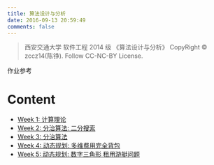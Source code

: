 ```yaml
---
title: 算法设计与分析
date: 2016-09-13 20:59:49
comments: false
---
```


> 西安交通大学 软件工程 2014 级 《算法设计与分析》
> CopyRight &copy; zccz14(陈铮). Follow CC-NC-BY License.

作业参考

# Content

+ [Week 1: 计算理论](Week1.html)
+ [Week 2: 分治算法: 二分搜索](Week2.html)
+ [Week 3: 分治算法](Week3.html)
+ [Week 4: 动态规划: 多维费用完全背包](Week4.html)
+ [Week 5: 动态规划: 数字三角形 租用游艇问题](Week5.html)
